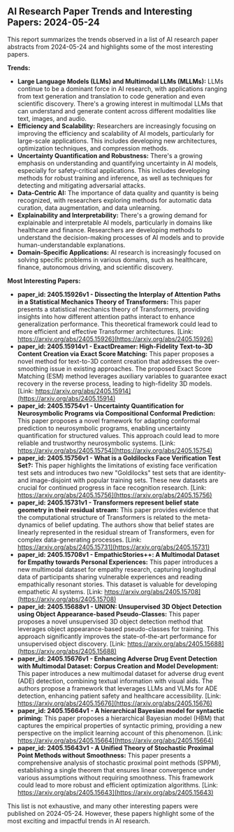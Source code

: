 ## AI Research Paper Trends and Interesting Papers: 2024-05-24

This report summarizes the trends observed in a list of AI research paper abstracts from 2024-05-24 and highlights some of the most interesting papers.

**Trends:**

* **Large Language Models (LLMs) and Multimodal LLMs (MLLMs):** LLMs continue to be a dominant force in AI research, with applications ranging from text generation and translation to code generation and even scientific discovery.  There's a growing interest in multimodal LLMs that can understand and generate content across different modalities like text, images, and audio.
* **Efficiency and Scalability:** Researchers are increasingly focusing on improving the efficiency and scalability of AI models, particularly for large-scale applications. This includes developing new architectures, optimization techniques, and compression methods.
* **Uncertainty Quantification and Robustness:**  There's a growing emphasis on understanding and quantifying uncertainty in AI models, especially for safety-critical applications. This includes developing methods for robust training and inference, as well as techniques for detecting and mitigating adversarial attacks.
* **Data-Centric AI:**  The importance of data quality and quantity is being recognized, with researchers exploring methods for automatic data curation, data augmentation, and data unlearning.
* **Explainability and Interpretability:**  There's a growing demand for explainable and interpretable AI models, particularly in domains like healthcare and finance. Researchers are developing methods to understand the decision-making processes of AI models and to provide human-understandable explanations.
* **Domain-Specific Applications:**  AI research is increasingly focused on solving specific problems in various domains, such as healthcare, finance, autonomous driving, and scientific discovery.

**Most Interesting Papers:**

* **paper_id: 2405.15926v1 - Dissecting the Interplay of Attention Paths in a Statistical Mechanics Theory of Transformers:** This paper presents a statistical mechanics theory of Transformers, providing insights into how different attention paths interact to enhance generalization performance. This theoretical framework could lead to more efficient and effective Transformer architectures. [Link: https://arxiv.org/abs/2405.15926](https://arxiv.org/abs/2405.15926)
* **paper_id: 2405.15914v1 - ExactDreamer: High-Fidelity Text-to-3D Content Creation via Exact Score Matching:** This paper proposes a novel method for text-to-3D content creation that addresses the over-smoothing issue in existing approaches. The proposed Exact Score Matching (ESM) method leverages auxiliary variables to guarantee exact recovery in the reverse process, leading to high-fidelity 3D models. [Link: https://arxiv.org/abs/2405.15914](https://arxiv.org/abs/2405.15914)
* **paper_id: 2405.15754v1 - Uncertainty Quantification for Neurosymbolic Programs via Compositional Conformal Prediction:** This paper proposes a novel framework for adapting conformal prediction to neurosymbolic programs, enabling uncertainty quantification for structured values. This approach could lead to more reliable and trustworthy neurosymbolic systems. [Link: https://arxiv.org/abs/2405.15754](https://arxiv.org/abs/2405.15754)
* **paper_id: 2405.15756v1 - What is a Goldilocks Face Verification Test Set?:** This paper highlights the limitations of existing face verification test sets and introduces two new "Goldilocks" test sets that are identity- and image-disjoint with popular training sets. These new datasets are crucial for continued progress in face recognition research. [Link: https://arxiv.org/abs/2405.15756](https://arxiv.org/abs/2405.15756)
* **paper_id: 2405.15731v1 - Transformers represent belief state geometry in their residual stream:** This paper provides evidence that the computational structure of Transformers is related to the meta-dynamics of belief updating. The authors show that belief states are linearly represented in the residual stream of Transformers, even for complex data-generating processes. [Link: https://arxiv.org/abs/2405.15731](https://arxiv.org/abs/2405.15731)
* **paper_id: 2405.15708v1 - EmpathicStories++: A Multimodal Dataset for Empathy towards Personal Experiences:** This paper introduces a new multimodal dataset for empathy research, capturing longitudinal data of participants sharing vulnerable experiences and reading empathically resonant stories. This dataset is valuable for developing empathetic AI systems. [Link: https://arxiv.org/abs/2405.15708](https://arxiv.org/abs/2405.15708)
* **paper_id: 2405.15688v1 - UNION: Unsupervised 3D Object Detection using Object Appearance-based Pseudo-Classes:** This paper proposes a novel unsupervised 3D object detection method that leverages object appearance-based pseudo-classes for training. This approach significantly improves the state-of-the-art performance for unsupervised object discovery. [Link: https://arxiv.org/abs/2405.15688](https://arxiv.org/abs/2405.15688)
* **paper_id: 2405.15676v1 - Enhancing Adverse Drug Event Detection with Multimodal Dataset: Corpus Creation and Model Development:** This paper introduces a new multimodal dataset for adverse drug event (ADE) detection, combining textual information with visual aids. The authors propose a framework that leverages LLMs and VLMs for ADE detection, enhancing patient safety and healthcare accessibility. [Link: https://arxiv.org/abs/2405.15676](https://arxiv.org/abs/2405.15676)
* **paper_id: 2405.15664v1 - A hierarchical Bayesian model for syntactic priming:** This paper proposes a hierarchical Bayesian model (HBM) that captures the empirical properties of syntactic priming, providing a new perspective on the implicit learning account of this phenomenon. [Link: https://arxiv.org/abs/2405.15664](https://arxiv.org/abs/2405.15664)
* **paper_id: 2405.15643v1 - A Unified Theory of Stochastic Proximal Point Methods without Smoothness:** This paper presents a comprehensive analysis of stochastic proximal point methods (SPPM), establishing a single theorem that ensures linear convergence under various assumptions without requiring smoothness. This framework could lead to more robust and efficient optimization algorithms. [Link: https://arxiv.org/abs/2405.15643](https://arxiv.org/abs/2405.15643)

This list is not exhaustive, and many other interesting papers were published on 2024-05-24. However, these papers highlight some of the most exciting and impactful trends in AI research. 
